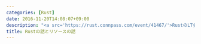 ```yaml
---
categories: [Rust]
date: 2016-11-20T14:08:07+09:00
description: "<a src='https://rust.connpass.com/event/41467/'>RustのLT会！ Rust入門者の集い - connpass</a>での発表用"
title: Rustの話とリソースの話
---
```


<section data-markdown
    data-separator="\n===\n"
    data-vertical="\n---\n"
    data-notes="^Note:">
<script type="text/template">
# Rustの話とリソースの話
----------------------
[RustのLT会！ Rust入門者の集い](https://rust.connpass.com/event/41467/)  
2016-11-21

<!-- .slide: class="center" -->

===
# About Me
---------
![κeenのアイコン](/images/icon.png) <!-- .element: style="position:absolute;right:0;z-index:-1" -->

 * κeen
 * [@blackenedgold](https://twitter.com/blackenedgold)
 * Github: [KeenS](https://github.com/KeenS)
 * 若者
 * サイバーエージェントのエンジニア
 * Lisp, ML, Rust, Shell Scriptあたりを書きます
 * [プログラミング言語Rust](https://rust-lang-ja.github.io/the-rust-programming-language-ja/1.6/book/)の翻訳
 * [Join rust-jp on Slack!](http://rust-jp.herokuapp.com/) にもいます。
===

# 注意
------

* たまにマニアックな話が出ますが気にせず無視して下さい
* 「なんかRustすげー」って思ってもらえれば幸いです


===

# Rustとの出会い
----------------

* 元々Lisperだった
* 他にはML, Ruby, JVM言語など

===

![lis books](/images/rust-and-resource/lisp.jpg)<!-- .element: height="640px" -->

===

<span style="font-size: 150%">「Lisperは自分で処理系作って一人前」</span>

<!-- .slide: class="center" -->

===

![compiler books](/images/rust-and-resource/compiler.jpg) <!-- .element: height="640px"" -->

===

# 苦悩
-------

* Cは低級すぎる
* Javaは向いてない
* C++は怖そう
  + 闇の軍団
  + 縄文土器飛んできそう
  + あと **nullあるしメモリ破壊あるし**
* MLは向いてるけどシステムプログラミングしづらい
* ATS2, Golang, D...

===

# Rustと出会う
----------------

* 正直最初は色物言語と思ってた
* 調べてみたら気に入った

===

# ゼロコスト抽象化
----------------------------

``` rust
fn sum_pos(v: &Vec<i32>) -> i32 {
    v.iter().filter(|i| **i > 0).sum()
```

===

高階関数が消えた…！？

``` asm
_ZN21higher_order_function7sum_pos17h2f9de4f69306ec0aE:
	.cfi_startproc
	movq	(%rdi), %rcx
	movq	16(%rdi), %rax
	leaq	(%rcx,%rax,4), %rdx
	xorl	%eax, %eax
	jmp	.LBB0_1
.LBB0_3:
	addl	%esi, %eax
	.p2align	4, 0x90
.LBB0_1:
	cmpq	%rcx, %rdx
	je	.LBB0_4
	movl	(%rcx), %esi
	addq	$4, %rcx
	testl	%esi, %esi
	jle	.LBB0_1
	jmp	.LBB0_3
.LBB0_4:
	retq
```

===


# スタックとヒープ
------------------


* Rustは手で割り当てを変えられる
* 「ヒープを使ったら負け」ゲームが出来る
* ループの中でヒープアロケートしたくないよね

===

# マクロとコンパイラプラグイン
-----------------------------

例えば正規表現リテラルを作れるか、とか。

1. Common Lisp
2. 衛生的マクロ + 手続的マクロ <- Rust
2. 衛生的マクロ + コンパイラプラグイン <- Rust
3. 手続的マクロ
4. コンパイラプラグイン
4. 衛生的マクロ

===

# トレイト
----------

* 型クラス
  + 継承を駆逐する
  + MLにも欲しい超便利機能
* 関連型
  + 表現力が高いことが知られている
  + CF [Rustの型レベルLispっぽいの作った | κeenのHappy Hacκing Blog](http://keens.github.io/blog/2016/11/06/rustnokatareberulispppoinotsukutta/)

===

# パターンマッチ、代数的データ型
-------------------------------

* 便利ってかないと困る

``` rust
    match expr {
        &Expr::Nil |
        &Expr::EOF |
        &Expr::Str(_) |
        &Expr::Int(_) |
        &Expr::Float(_) |
        &Expr::Proc(_) => Ok(expr.clone()),
        &Expr::Sym(ref name) => {
            match env.find(&name.to_owned()) {
                Ok(v) => Ok(v.clone()),
                Err(m) => {
                    if name.deref() == "t" {
                        Ok(ksym("t"))
                    } else {
                        Err(m)
                    }
                }
            }
        }
        &Expr::Cons(ref car, ref cdr) => {
        ....
```


===

# C インターフェース
---------------------

* C FFI, C API共に1行
* 構造体なんかも互換

``` rust
extern {
    fn snappy_max_compressed_length(source_length: size_t) -> size_t;
}
```

``` rust
#[no_mangle]
pub extern fn hello_rust() -> *const u8 {
    "Hello, world!\0".as_ptr()
}
```


===

# ランタイムなし
---------------

* [RustでベアメタルRaspberry PiのLチカ | κeenのHappy Hacκing Blog](http://keens.github.io/blog/2016/05/04/rustdebeametaruraspberry_pinolchika/)
* [Writing an OS in Rust](http://os.phil-opp.com/)
* [Redox - Your Next(Gen) OS](http://www.redox-os.org/)

===

# 生ポインタ
------------

* Cとのやりとりで大事
* あるいはパフォーマンスチューニングに

``` rust
pub struct Vec<T> {
    ptr: *mut T,
    cap: usize,
    len: usize,
}
```

``` rust
unsafe fn from_raw_parts(ptr: *mut T, length: usize, capacity: usize) -> Vec<T>
```


===

# エラー処理
------------

* 例外じゃない
* [`Result`](https://doc.rust-lang.org/std/result/enum.Result.html)
* `?` (元 `try!`)も便利
* Erro as a data
* 巻き戻し例外って扱い難しいよね
  + 値継続と例外継続の使い分けつらい

===

# リソースの話（本題）
<!-- .slide: class="center" -->

===

# リソースの重要性
-------------------

* プログラムはIOの塊、すなわりリソースの塊
* 従来は手動で管理するかGCで管理するかしていた
* RustはGCを使わず自動で管理する
* 所有権の概念が「ただの自動」以上に便利

===

# メモリ管理
------------

* Cでいう`free`を自動で挟んでくれる
* 基本

===

# Vecとslice
-------------

* sliceを`Vec`のviewとして使える
  + zero copy
  + 例えばJavaとかだと出来ない
* zero copy parserとかも書ける

===

# `File` 、 `Lock`
------------------

* `Drop`があるので自動
* ところでGCがあるのに手動で管理する言語があるらしいですね
  + 例えばRubyの`File.open(..) do ... end` も半手動
  + GCで処理すべきなのに手で`do ... end`を書いてる

===

# Rust
-------

``` rust
let file = File::open("text.txs").unwrap();
let mut br = BufReader::new(file);
...
```


===

# Java
-------
※try-with-resourceを使うともっと簡単に書けます。極端な比較のためにこう書いてます

``` java
BufferedReader br = null;
try {
    br = new BufferedReader(new FileReader("test.txt"));
    ...
} catch (FileNotFoundException e) {
    e.printStackTrace();
} finally {
    if (br != null)
        try {
            br.close();
        } catch (IOException e) {
            e.printStackTrace();
        }
}
```

===

# Use after close
------------------

* プログラミングエラーの一種
* あらゆるリソースで起きうる
* GCのある言語ではメモリでのエラー **のみ** 防げる
* 他のリソースだとダメ
* Rustは **全ての** リソースで防げる

===

# Ruby
------

``` ruby
file = nil
File.open("file.rb") do |f|
  file = f
end
puts file.read

```

```
#<File:file.rb (closed)>
file.rb:6:in `read': closed stream (IOError)
        from file.rb:6:in `<main>'
```


===

# Rust
-------

* 所有権のある限り勝手に`close`されない

``` rust
let mut file = None;
{
  let f = File::open("file.rs").unwrap();
  file = Some(f);
}
let mut s = String::new();
file.unwrap().read_to_string(&mut s).unwrap();
println!("{}", s);
```

===

# ラッパーオブジェクト
--------------------

* 所有権便利って話

===

# Scala
------

``` scala
val kc = new KafkaProducer(...)
val sk = new SimpleKafkaClient(kc)
kc.close // <- !?!?!?
...
```

===

# Rust
-------

``` rust
let kc = KafkaClient(...);
val mut sk = SimpleKafkaClient(kc);
kc.close(); // <- Compile error because kc has been moved
```

===

# 責任者問題
-----------

* ラッパーオブジェクトの続き
* ラップされたオブジェクトは誰が閉じるの？


===

# Scala
------

``` scala
val kc = new KafkaProducer(...)
val sk = new SimpleKafkaClient(kc)
...
sk.close
kc.close // 本当に必要？
```

===

# Rust
-------

``` rust
let kc = KafkaClient(...);
val mut sk = SimpleKafkaClient(kc); // ここでmove
...
sk.close(); // moveされたskがcolseすることが型で分かる
```

===

# まとめ
--------

* Rust = 便利機能詰め合わせ + 所有権
* さらにランタイムもないしCとの相互連携も出来る
* リソース管理って大事
* 所有権は制限だけじゃないよ



</script>
</section>
